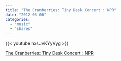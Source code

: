 ```yaml
---
title: "The Cranberries: Tiny Desk Concert : NPR"
date: "2012-03-06"
categories:
  - "music"
  - "shares"
---
```


{{< youtube hxsJvKYyVyg >}}

[The Cranberries: Tiny Desk Concert : NPR](http://www.npr.org/event/music/147191308/the-cranberries-tiny-desk-concert)
